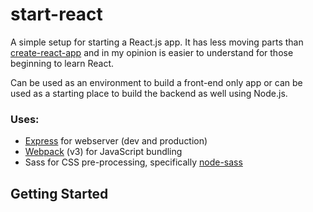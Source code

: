 # start-react

A simple setup for starting a React.js app. It has less moving parts than [create-react-app][cra] and in my opinion is easier to understand for those beginning to learn React.

Can be used as an environment to build a front-end only app or can be used as a starting place to build the backend as well using Node.js.

### Uses:
- [Express][express] for webserver (dev and production)
- [Webpack][webpack] (v3) for JavaScript bundling
- Sass for CSS pre-processing, specifically [node-sass][sass]

## Getting Started


[cra]: https://github.com/facebookincubator/create-react-app
[express]: https://expressjs.com/
[webpack]: https://webpack.js.org/
[sass]: https://github.com/sass/node-sass
